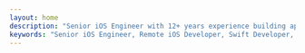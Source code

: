 ```yaml
---
layout: home
description: "Senior iOS Engineer with 12+ years experience building apps for millions. Previously at Automattic (Day One) & WordPress Mobile. Swift, SwiftUI expert available for remote work."
keywords: "Senior iOS Engineer, Remote iOS Developer, Swift Developer, SwiftUI Expert, Automattic, Day One, WordPress Mobile"
---
```


<!-- Content is fully driven by the home layout -->
